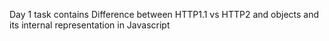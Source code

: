 Day 1 task contains Difference between HTTP1.1 vs HTTP2 and objects and its internal representation in Javascript